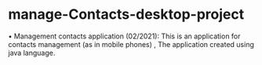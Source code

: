 # manage-Contacts-desktop-project
• Management contacts application (02/2021): This is an application for contacts management (as in mobile phones) , The application created using java language.
